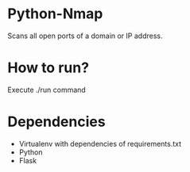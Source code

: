 # Python-Nmap
Scans all open ports of a domain or IP address.

# How to run?
Execute ./run command

# Dependencies
- Virtualenv with dependencies of requirements.txt
- Python
- Flask 
